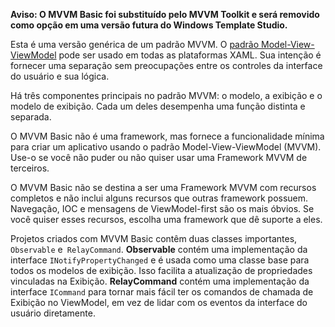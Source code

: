 ﻿**Aviso: O MVVM Basic foi substituído pelo MVVM Toolkit e será removido como opção em uma versão futura do Windows Template Studio.**

Esta é uma versão genérica de um padrão MVVM.  O [padrão Model-View-ViewModel](https://en.wikipedia.org/wiki/Model%E2%80%93view%E2%80%93viewmodel) pode ser usado em todas as plataformas XAML. Sua intenção é fornecer uma separação sem preocupações entre os controles da interface do usuário e sua lógica.

Há três componentes principais no padrão MVVM: o modelo, a exibição e o modelo de exibição. Cada um deles desempenha uma função distinta e separada.

O MVVM Basic não é uma framework, mas fornece a funcionalidade mínima para criar um aplicativo usando o padrão Model-View-ViewModel (MVVM).
Use-o se você não puder ou não quiser usar uma Framework MVVM de terceiros.

O MVVM Basic não se destina a ser uma Framework MVVM com recursos completos e não inclui alguns recursos que outras framework possuem. Navegação, IOC e mensagens de ViewModel-first são os mais óbvios. Se você quiser esses recursos, escolha uma framework que dê suporte a eles.

Projetos criados com MVVM Basic contêm duas classes importantes, `Observable` e` RelayCommand`.
**Observable** contém uma implementação da interface `INotifyPropertyChanged` e é usada como uma classe base para todos os modelos de exibição. Isso facilita a atualização de propriedades vinculadas na Exibição.
**RelayCommand** contém uma implementação da interface `ICommand` para tornar mais fácil ter os comandos de chamada de Exibição no ViewModel, em vez de lidar com os eventos da interface do usuário diretamente.
